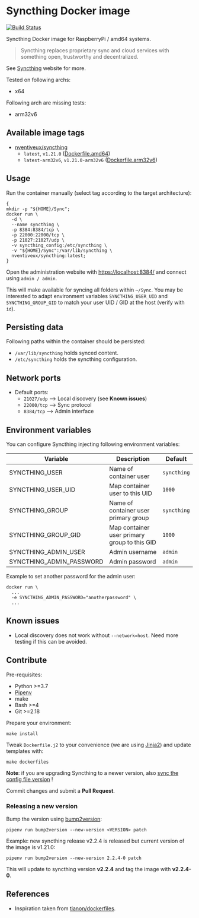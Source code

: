 # Syncthing Docker image

[![Build Status](https://travis-ci.org/nVentiveUX/docker-syncthing.svg?branch=master)](https://travis-ci.org/nVentiveUX/docker-syncthing)

Syncthing Docker image for RaspberryPi / amd64 systems.

> Syncthing replaces proprietary sync and cloud services with something open, trustworthy and decentralized.

See [Syncthing](https://syncthing.net/) website for more.

Tested on following archs:

* x64

Following arch are missing tests:

* arm32v6

## Available image tags

* [nventiveux/syncthing](https://hub.docker.com/r/nventiveux/syncthing)
  * `latest`, `v1.21.0` ([Dockerfile.amd64](Dockerfile.amd64))
  * `latest-arm32v6`, `v1.21.0-arm32v6` ([Dockerfile.arm32v6](Dockerfile.arm32v6))

## Usage

Run the container manually (select tag according to the target architecture):

```shell
{
mkdir -p "${HOME}/Sync";
docker run \
  -d \
  --name syncthing \
  -p 8384:8384/tcp \
  -p 22000:22000/tcp \
  -p 21027:21027/udp \
  -v syncthing_config:/etc/syncthing \
  -v "${HOME}/Sync":/var/lib/syncthing \
  nventiveux/syncthing:latest;
}
```

Open the administration website with [https://localhost:8384/](https://localhost:8384/) and connect using `admin / admin`.

This will make available for syncing all folders within `~/Sync`. You may be interested to adapt environment variables `SYNCTHING_USER_UID` and `SYNCTHING_GROUP_GID` to match your user UID / GID at the host (verify with `id`).

## Persisting data

Following paths within the container should be persisted:

* `/var/lib/syncthing` holds synced content.
* `/etc/syncthing` holds the syncthing configuration.

## Network ports

* Default ports:
  * `21027/udp` --> Local discovery (see **Known issues**)
  * `22000/tcp` --> Sync protocol
  * `8384/tcp` --> Admin interface

## Environment variables

You can configure Syncthing injecting following environment variables:

| Variable                 | Description                                  | Default     |
|--------------------------|----------------------------------------------|-------------|
| SYNCTHING_USER           | Name of container user                       | `syncthing` |
| SYNCTHING_USER_UID       | Map container user to this UID               | `1000`      |
| SYNCTHING_GROUP          | Name of container user primary group         | `syncthing` |
| SYNCTHING_GROUP_GID      | Map container user primary group to this GID | `1000`      |
| SYNCTHING_ADMIN_USER     | Admin username                               | `admin`     |
| SYNCTHING_ADMIN_PASSWORD | Admin password                               | `admin`     |

Example to set another password for the admin user:

```shell
docker run \
  ...
  -e SYNCTHING_ADMIN_PASSWORD="anotherpassword" \
  ...
```

## Known issues

* Local discovery does not work without `--network=host`. Need more testing if this can be avoided.

## Contribute

Pre-requisites:

* Python >=3.7
* [Pipenv](https://github.com/pypa/pipenv)
* make
* Bash >=4
* Git >=2.18

Prepare your environment:

```shell
make install
```

Tweak `Dockerfile.j2` to your convenience (we are using [Jinja2](http://jinja.pocoo.org/)) and update templates with:

```shell
make dockerfiles
```

**Note**: if you are upgrading Syncthing to a newer version, also [sync the config file version](https://github.com/syncthing/syncthing/blob/main/lib/config/config.go#L31) !

Commit changes and submit a **Pull Request**.

### Releasing a new version

Bump the version using [bump2version](https://github.com/c4urself/bump2version):

```shell
pipenv run bump2version --new-version <VERSION> patch
```

Example: new syncthing release v2.2.4 is released but current version of the image is v1.21.0:

```shell
pipenv run bump2version --new-version 2.2.4-0 patch
```

This will update to syncthing version **v2.2.4** and tag the image with **v2.2.4-0**.

## References

* Inspiration taken from [tianon/dockerfiles](https://github.com/tianon/dockerfiles).
